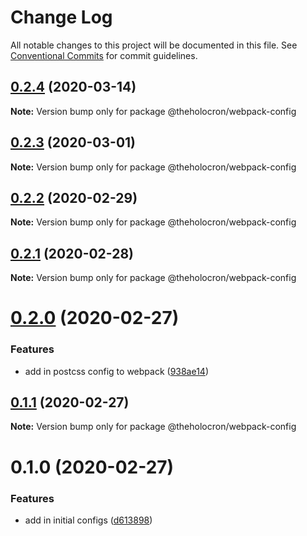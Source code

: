 # Change Log

All notable changes to this project will be documented in this file.
See [Conventional Commits](https://conventionalcommits.org) for commit guidelines.

## [0.2.4](https://github.com/the-holocron/threepio/compare/@theholocron/webpack-config@0.2.3...@theholocron/webpack-config@0.2.4) (2020-03-14)

**Note:** Version bump only for package @theholocron/webpack-config





## [0.2.3](https://github.com/the-holocron/threepio/compare/@theholocron/webpack-config@0.2.2...@theholocron/webpack-config@0.2.3) (2020-03-01)

**Note:** Version bump only for package @theholocron/webpack-config





## [0.2.2](https://github.com/the-holocron/threepio/compare/@theholocron/webpack-config@0.2.1...@theholocron/webpack-config@0.2.2) (2020-02-29)

**Note:** Version bump only for package @theholocron/webpack-config





## [0.2.1](https://github.com/the-holocron/threepio/compare/@theholocron/webpack-config@0.2.0...@theholocron/webpack-config@0.2.1) (2020-02-28)

**Note:** Version bump only for package @theholocron/webpack-config





# [0.2.0](https://github.com/the-holocron/threepio/compare/@theholocron/webpack-config@0.1.1...@theholocron/webpack-config@0.2.0) (2020-02-27)


### Features

* add in postcss config to webpack ([938ae14](https://github.com/the-holocron/threepio/commit/938ae14775e90d6d70d457109eb09d97afb35ab8))





## [0.1.1](https://github.com/the-holocron/threepio/compare/@theholocron/webpack-config@0.1.0...@theholocron/webpack-config@0.1.1) (2020-02-27)

**Note:** Version bump only for package @theholocron/webpack-config





# 0.1.0 (2020-02-27)


### Features

* add in initial configs ([d613898](https://github.com/the-holocron/threepio/commit/d613898f18bb20b7fc879d80c15f025555de2765))
